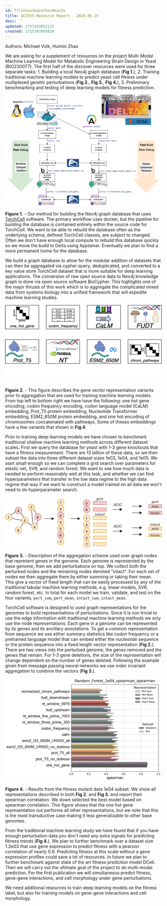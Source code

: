 ```yaml
---
id: ftl2xhxw1kqxa7kov9eav2o
title: ACCESS Resource Report - 2024.05.15
desc: ''
updated: 1733262052125
created: 1715787885839
---
```


Authors: Michael Volk, Huimin Zhao

We are asking for a supplement of resources on the project Multi-Modal Machine Learning Model for Metabolic Engineering Strain Design in Yeast (BIO230077). The first half of the discover resources were used for three separate tasks: 1. Building a local Neo4j graph database (**Fig 1.**), 2. Training traditional machine learning models to predict yeast cell fitness under multiplexed genetic perturbations (**Fig 2.**, **Fig 3.**, **Fig 4.**), 3. Preliminary benchmarking and testing of deep learning models for fitness prediction.

![](./assets/drawio/database-containerization-uiuc.drawio.png)

**Figure 1.** - Our method for building the Neo4j graph database that uses [TorchCell](https://github.com/Mjvolk3/torchcell) software. The primary workflow uses docker, but the pipeline for building the database is contained entirely within the source code for TorchCell. We want to be able to rebuild the database often as the underlying schema, defined TorchCell classes, are subject to changed. Often we don't have enough local compute to rebuild this database quickly so we move the build to Delta using Apptainer. Eventually we plan to find a more permanent home for the database.

We build a graph database to allow for the modular addition of datasets that can then be aggregated via cypher query, deduplicated, and converted to a key value store TorchCell dataset that is more suitable for deep learning applications. The conversion of raw open source data to Neo4j knowledge graph is done via open source software BioCypher. This highlights one of the major thrusts of this work which is to aggregate the complicated mixed data from systems biology into a unified framework that will expedite machine learning studies.

![](./assets/drawio/node_representations_smf-dmf-tmf-001.drawio.png)

**Figure 2**. - This figure describes the gene vector representation variants prior to aggregation that are used for training machine learning models. From top left to bottom right we have have the following: one hot gene encoding, codon frequency encoding, codon language model (CaLM) embedding, Prot_T5 protein embedding, Nucleotide Transformer embedding, ESM2_650M protein embedding, and one hot encoding of chromosomes concatenated with pathways. Some of theses embeddings have a few variants that shown in **Fig 4**.  

Prior to training deep learning models we have chosen to benchmark traditional shallow machine learning methods across different dataset scales. First we query the database for yeast with 1-3 gene knockouts that have a fitness measurement. There are 13 billion of these data, so we then subset the data into three different dataset sizes 1e03, 1e04, and 1e05. We start small enough so we can complete a grid search over parameters for elastic net, SVR, and random forest. We want to see how much data is needed to perform reasonably well at this task, and whether we can find hyperparameters that transfer in the low data regime to the high data regime that way if we want to construct a model trained on all data we won't need to do hyperparameter search.

![](./assets/drawio/transductive-genome-representation.drawio.png)

**Figure 3.** - Description of the aggregation scheme used over graph nodes that represent genes in the genome. Each genome is represented by the base genome, then we add perturbations on top. We collect both the perturbed nodes and the remaining nodes denoted "intact". For each set of nodes we then aggregate them by either summing or taking their mean. This give a vector of fixed length that can be easily processed by any of the traditional tabular machine learning methods, e.g. linear models, SVR, random forest, etc. In total for each model we train, validate, and test on the four variants, `pert_sum`, `pert_mean`, `intact_sum`, `intact_mean`.

TorchCell software is designed to used graph representations for the genomes to build representations of perturbations. Since it is non trivial to use the edge information with traditional machine learning methods we only use the node representations. Each gene in a genome can be represented by its genes and its ancillary annotations. To get a common representation from sequence we use either summary statistics like codon frequency or a pretrained language model that can embed either the nucleotide sequence or the protein sequence into a fixed length vector representation (**Fig 2.**). There are two views into the perturbed genome, the genes removed and the genes that remain. For 1-3 gene deletions, the size of the representation will change dependent on the number of genes deleted. Following the example given from message passing neural networks we use order invariant aggregation to combine the vectors (**Fig 3.**).

![](./assets/images/Random_Forest_1e04_spearman_spearman.png)

**Figure 4.** - Results from the fitness mutant data 1e04 subset. We show all representations described in both **Fig 2.** and **Fig 3.** and report their spearman correlation. We down selected the best model based on spearman correlation. This figure shows that the one hot gene representation out performs all other representations, but we note that this is the most transductive case making it less generalizable to other base genomes.

From the traditional machine learning study we have found that if you have enough perturbation data you don't need any extra signals for predicting fitness trends (**Fig 4.**). We plan to further benchmark over a dataset size 1.2e03 that use gene expression to predict fitness with a pearson correlation of nearly 0.9. Predicting fitness at this scale without a gene expression profiles could save a lot of resources. In future we plan to further benchmark against state of the art fitness prediction model DCell. Then we will carry out the ultimate goal of the project to do multi-modal prediction. For the first publication we will simultaneous predict fitness, gene-gene interactions, and cell morphology under gene perturbations.

We need additional resources to train deep learning models on the fitness label, but also for training models on gene-gene interactions and cell morphology.
